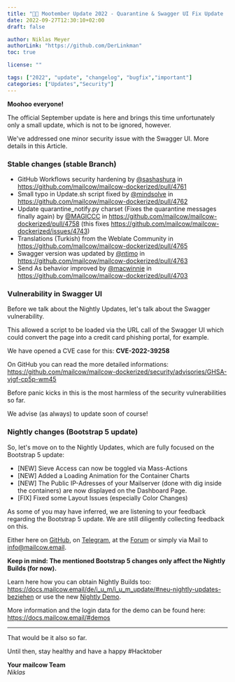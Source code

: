 ```yaml
---
title: "🍂🐄 Mootember Update 2022 - Quarantine & Swagger UI Fix Update | Changes"
date: 2022-09-27T12:30:10+02:00
draft: false

author: Niklas Meyer
authorLink: "https://github.com/DerLinkman"
toc: true

license: ""

tags: ["2022", "update", "changelog", "bugfix","important"]
categories: ["Updates","Security"]
---
```


**Moohoo everyone!**

The official September update is here and brings this time unfortunately only a small update, which is not to be ignored, however.

We've addressed one minor security issue with the Swagger UI. More details in this Article.

<!--more-->

### Stable changes (stable Branch)

* GitHub Workflows security hardening by [@sashashura](https://github.com/sashashura) in https://github.com/mailcow/mailcow-dockerized/pull/4761
* Small typo in Update.sh script fixed by [@mindsolve](https://github.com/mindsolve) in https://github.com/mailcow/mailcow-dockerized/pull/4762
* Update quarantine_notify.py charset (Fixes the quarantine messages finally again) by [@MAGICCC](https://github.com/MAGICCC) in https://github.com/mailcow/mailcow-dockerized/pull/4758 (this fixes https://github.com/mailcow/mailcow-dockerized/issues/4743)
* Translations (Turkish) from the Weblate Community in https://github.com/mailcow/mailcow-dockerized/pull/4765
* Swagger version was updated by [@ntimo](https://github.com/ntimo) in https://github.com/mailcow/mailcow-dockerized/pull/4763
* Send As behavior improved by [@macwinnie](https://github.com/macwinnie) in https://github.com/mailcow/mailcow-dockerized/pull/4703

### Vulnerability in Swagger UI

Before we talk about the Nightly Updates, let's talk about the Swagger vulnerability.

This allowed a script to be loaded via the URL call of the Swagger UI which could convert the page into a credit card phishing portal, for example.

We have opened a CVE case for this: **CVE-2022-39258**

On GitHub you can read the more detailed informations: https://github.com/mailcow/mailcow-dockerized/security/advisories/GHSA-vjgf-cp5p-wm45

Before panic kicks in this is the most harmless of the security vulnerabilities so far.

We advise (as always) to update soon of course!

### Nightly changes (Bootstrap 5 update)

So, let's move on to the Nightly Updates, which are fully focused on the Bootstrap 5 update:

* [NEW] Sieve Access can now be toggled via Mass-Actions
* [NEW] Added a Loading Animation for the Container Charts
* [NEW] The Public IP-Adresses of your Mailserver (done with dig inside the containers) are now displayed on the Dashboard Page.
* [FIX] Fixed some Layout Issues (especially Color Changes)

As some of you may have inferred, we are listening to your feedback regarding the Bootstrap 5 update. We are still diligently collecting feedback on this.

Either here on [GitHub](https://github.com/mailcow/mailcow-dockerized/discussions/4734), on [Telegram](https://t.me/mailcow), at the [Forum](https://community.mailcow.email/d/1914-feedback-auf-bootstrap-5-ui-update-gesucht) or simply via Mail to info@mailcow.email.

**Keep in mind: The mentioned Bootstrap 5 changes only affect the Nightly Builds (for now).**

Learn here how you can obtain Nightly Builds too: https://docs.mailcow.email/de/i_u_m/i_u_m_update/#neu-nightly-updates-beziehen or use the new [Nightly Demo](https://nightly-demo.mailcow.email). 

More information and the login data for the demo can be found here: https://docs.mailcow.email/#demos

---

That would be it also so far.

Until then, stay healthy and have a happy #Hacktober

**Your mailcow Team** <br>
*Niklas*